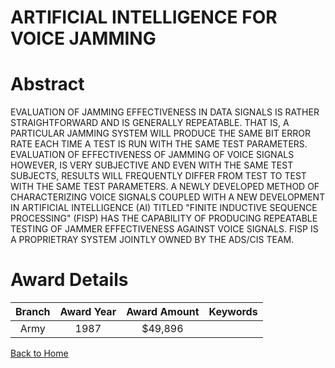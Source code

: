 
ARTIFICIAL INTELLIGENCE FOR VOICE JAMMING
=========================================

# Abstract


EVALUATION OF JAMMING EFFECTIVENESS IN DATA SIGNALS IS RATHER STRAIGHTFORWARD AND IS GENERALLY REPEATABLE. THAT IS, A PARTICULAR JAMMING SYSTEM WILL PRODUCE THE SAME BIT ERROR RATE EACH TIME A TEST IS RUN WITH THE SAME TEST PARAMETERS. EVALUATION OF EFFECTIVENESS OF JAMMING OF VOICE SIGNALS HOWEVER, IS VERY SUBJECTIVE AND EVEN WITH THE SAME TEST SUBJECTS, RESULTS WILL FREQUENTLY DIFFER FROM TEST TO TEST WITH THE SAME TEST PARAMETERS. A NEWLY DEVELOPED METHOD OF CHARACTERIZING VOICE SIGNALS COUPLED WITH A NEW DEVELOPMENT IN ARTIFICIAL INTELLIGENCE (AI) TITLED "FINITE INDUCTIVE SEQUENCE PROCESSING" (FISP) HAS THE CAPABILITY OF PRODUCING REPEATABLE TESTING OF JAMMER EFFECTIVENESS AGAINST VOICE SIGNALS. FISP IS A PROPRIETRAY SYSTEM JOINTLY OWNED BY THE ADS/CIS TEAM.  

# Award Details

|Branch|Award Year|Award Amount|Keywords|
| :---: | :---: | :---: | :---: |
|Army|1987|$49,896||
  
  


[Back to Home](https://github.com/chrischow/dod_sbir_awards/Reports/CC/#891)